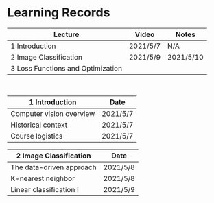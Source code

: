 # Learning Records

| Lecture | Video | Notes
| --- | --- | --- |
| 1 Introduction                    | 2021/5/7 | N/A |
| 2 Image Classification            | 2021/5/9 | 2021/5/10 |
| 3 Loss Functions and Optimization |          | |

&nbsp;

| 1 Introduction | Date |
| --- | --- |
| Computer vision overview | 2021/5/7 | 
| Historical context       | 2021/5/7 |
| Course logistics         | 2021/5/7 | 

| 2 Image Classification   | Date |
| --- | --- |
| The data-driven approach | 2021/5/8 |
| K-nearest neighbor       | 2021/5/8 |
| Linear classification I  | 2021/5/9 |